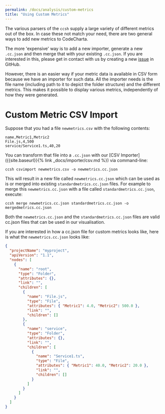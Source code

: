 ```yaml
---
permalink: /docs/analysis/custom-metrics
title: "Using Custom Metrics"
---
```


The various parsers of the `ccsh` supply a large variety of different metrics out of the box. In case these not match your need, there are two general ways to add new metrics to CodeCharta.

The more 'expensive' way is to add a new importer, generate a new `.cc.json` and then merge that with your existing `.cc.json`. If you are interested in this, please get in contact with us by creating a new [issue](https://github.com/MaibornWolff/codecharta/issues) in GitHub.

However, there is an easier way if your metric data is available in CSV form because we have an importer for such data. All the importer needs is the file name (including path to it to depict the folder structure) and the different metrics. This makes it possible to display various metrics, independently of how they were generated.

# Custom Metric CSV Import

Suppose that you had a file `newmetrics.csv` with the following contents:

```csv
name,Metric1,Metric2
File.js,4,500
service/Service1.ts,40,20
```

You can transform that file into a `.cc.json` with our [CSV Importer]({{site.baseurl}}{% link _docs/importer/csv.md %}) via command-line:

```
ccsh csvimport newmetrics.csv -o newmetrics.cc.json
```

This will result in a new file called `newmetrics.cc.json` which can be used as is or merged into existing `standardmetrics.cc.json` files. For example to merge this `newmetrics.cc.json` with a file called `standardmetrics.cc.json`, execute:

```
ccsh merge newmetrics.cc.json standardmetrics.cc.json -o mergedmetrics.cc.json
```

Both the `newmetrics.cc.json` and the `standardmetrics.cc.json` files are valid cc.json files that can be used in our visualisation.

If you are interested in how a cc.json file for custom metrics looks like, here is what the `newmetrics.cc.json` looks like:

```json
{
  "projectName": "myproject",
  "apiVersion": "1.1",
  "nodes": [
    {
      "name": "root",
      "type": "Folder",
      "attributes": {},
      "link": "",
      "children": [
        {
          "name": "File.js",
          "type": "File",
          "attributes": { "Metric1": 4.0, "Metric2": 500.0 },
          "link": "",
          "children": []
        },
        {
          "name": "service",
          "type": "Folder",
          "attributes": {},
          "link": "",
          "children": [
            {
              "name": "Service1.ts",
              "type": "File",
              "attributes": { "Metric1": 40.0, "Metric2": 20.0 },
              "link": "",
              "children": []
            }
          ]
        }
      ]
    }
  ]
}
```
